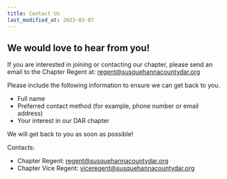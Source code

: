 ```yaml
---
title: Contact Us
last_modified_at: 2023-03-07
---
```


## We would love to hear from you!

If you are interested in joining or contacting our chapter, please send an email to the Chapter Regent at: [regent@susquehannacountydar.org](mailto:regent@susquehannacountydar.org)

Please include the following information to ensure we can get back to you.
 * Full name
 * Preferred contact method (for example, phone number or email address)
 * Your interest in our DAR chapter

We will get back to you as soon as possible!


Contacts:
 * Chapter Regent: [regent@susquehannacountydar.org](mailto:regent@susquehannacountydar.org)
 * Chapter Vice Regent: [viceregent@susquehannacountydar.org](mailto:viceregent@susquehannacountydar.org)
